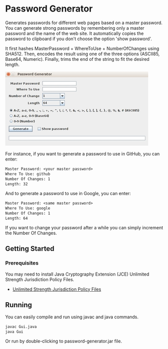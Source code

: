 # Password Generator

Generates passwords for different web pages based on a master password. You can generate strong passwords by remembering only a master password and the name of the web site. It automatically copies the password to clipboard if you don't choose the option 'show password'.

It first hashes MasterPassword + WhereToUse + NumberOfChanges using SHA512. Then, encodes the result using one of the three options (ASCII85, Base64, Numeric). Finally, trims the end of the string to fit the desired length.

![alt tag](resources/pass-generator.jpg)

For instance, if you want to generate a password to use in GitHub, you can enter:

```
Master Password: <your master password>
Where To Use: github
Number Of Changes: 1
Length: 32
```
And to generate a password to use in Google, you can enter:
```
Master Password: <same master password>
Where To Use: google
Number Of Changes: 1
Length: 64
```
If you want to change your password after a while you can simply increment the Number Of Changes.

## Getting Started

### Prerequisites

You may need to install Java Cryptography Extension (JCE) Unlimited Strength Jurisdiction Policy Files.
* [Unlimited Strength Jurisdiction Policy Files](http://www.oracle.com/technetwork/java/javase/downloads/jce8-download-2133166.html)

## Running

You can easily compile and run using javac and java commands.

```
javac Gui.java
java Gui
```
Or run by double-clicking to password-generator.jar file.
